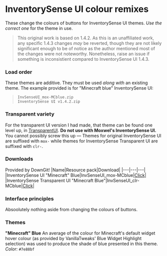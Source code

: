 # InventorySense UI colour remixes
These change the colours of buttons for InventorySense UI themes. _Use the correct one_ for the theme in use.

> This original work is based on 1.4.2. As this is an unaffiliated work, any specific 1.4.3 changes _may_ be reverted, though they are not likely significant enough to be of notice as the author mentioned most of the changes were not noteworthy. Nonetheless, raise an issue if something is inconsistient compared to InventorySense UI 1.4.3.

### Load order
These themes are additive. They must be used _along with_ an existing theme. The example provided is for "Minecraft blue" InventorySense UI:
> `InvSenseUI_mox-MCblue.zip`  
> `InventorySense UI v1.4.2.zip`  
  
### Transparent variety
For the transparent UI version I had made, that theme can be found one level up, in [TransparentUI](https://github.com/Hebgbs/minecraftMods/tree/master/InvSenseRmx/TransparentUI). **Do not use with Moxwel's InventorySense UI.** You cannot possibly screw this up — Themes for original InventorySense UI are suffixed with `mox-` while themes for InventorySense Transparent UI are suffixed with `clr-`.

### Downloads
Provided by DownGit!
|Name|Resource pack|Download|
|---|---|---|
|InventorySense UI "Minecraft" Blue|InvSenseUI_mox-MCblue|[Click](https://downgit.github.io/#/home?url=https://github.com/Hebgbs/minecraftMods/tree/master/InvSenseRmx/colourRmx/InvSenseUI_mox-MCblue)|
|InventorySense Transparent UI "Minecraft Blue"|InvSenseUI_clr-MCblue|[Click](https://downgit.github.io/#/home?url=https://github.com/Hebgbs/minecraftMods/tree/master/InvSenseRmx/colourRmx/InvSenseUI_clr-MCblue)|

### Interface principles
Absoolutely nothing aside from changing the colours of buttons.

### Themes
**"Minecraft" Blue**
An average of the colour for Minecraft's default widget hover colour (as provided by VanillaTweaks' Blue Widget Highlight selection) was used to produce the shade of blue presented in this theme.  
_Color:_ `#7e88bf`
